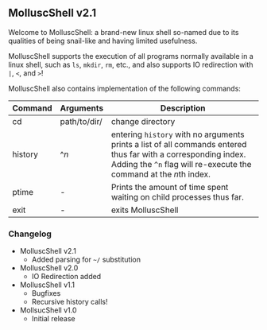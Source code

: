 ## MolluscShell v2.1

Welcome to MolluscShell: a brand-new linux shell so-named due to its qualities of being snail-like and having limited usefulness.

MolluscShell supports the execution of all programs normally available in a linux shell, such as `ls`, `mkdir`, `rm`, etc., and also supports IO redirection with `|`, `<`, and `>`!

MolluscShell also contains implementation of the following commands:

| **Command** | **Arguments**    | **Description**                                                                                                                                                                        |
|---------|--------------|------------------------------------------------------------------------------------------------------------------------------------------------------------------------------------|
| cd      | path/to/dir/ |                                                                                                                                                                   change directory |
| history |      ^*n*      | entering `history` with no arguments prints a list of  all commands entered thus far with a corresponding index. Adding the `^n` flag will re-execute the command at the *n*th index.  |
| ptime   |            - |                                                                                                               Prints the amount of time spent waiting on child processes thus far. |
| exit    |            - |                                                                                                                                                                 exits MolluscShell |


### Changelog
* MolluscShell v2.1
  * Added parsing for `~/` substitution 
* MolluscShell v2.0
  * IO Redirection added
* MolluscShell v1.1
  * Bugfixes
  * Recursive history calls!
* MollsucShell v1.0
  * Initial release
